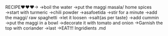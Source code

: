 RECIPE♥♥♥→
→boil the water
→put the maggi masala/ home spices
→start with turmeric
→chili powder
→asafoetida
→stir for a minute
→add the maggi/ raw spaghetti
→let it loosen 
→salt{as per taste}
→add cummin
→put the maggi in a bowl
→decorate it with tomato and onion
→Garnish the top with coriander 
→last
→EAT!!!
Ingridients .md